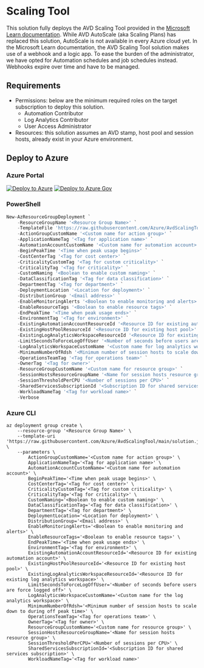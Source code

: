 # Scaling Tool

This solution fully deploys the AVD Scaling Tool provided in the [Microsoft Learn documentation](https://docs.microsoft.com/azure/virtual-desktop/set-up-scaling-script). While AVD AutoScale (aka Scaling Plans) has replaced this solution, AutoScale is not available in every Azure cloud yet. In the Microsoft Learn documentation, the AVD Scaling Tool solution makes use of a webhook and a logic app. To ease the burden of the administrator, we have opted for Automation schedules and job schedules instead. Webhooks expire over time and have to be managed.

## Requirements

- Permissions: below are the minimum required roles on the target subscription to deploy this solution.
  - Automation Contributor
  - Log Analytics Contributor
  - User Access Administrator
- Resources: this solution assumes an AVD stamp, host pool and session hosts, already exist in your Azure environment.

## Deploy to Azure

### Azure Portal

[![Deploy to Azure](https://aka.ms/deploytoazurebutton)](https://portal.azure.com/#blade/Microsoft_Azure_CreateUIDef/CustomDeploymentBlade/uri/https%3A%2F%2Fraw.githubusercontent.com%2FAzure%2Favdaccelerator%2Fmain%2Fworkload%2Farm%2Fbrownfield%2FdeployScalingTool.json/uiFormDefinitionUri/https%3A%2F%2Fraw.githubusercontent.com%2FAzure%2Favdaccelerator%2Fmain%2Fworkload%2Fportal-ui%2Fbrownfield%2FportalUiScalingTool.json)
[![Deploy to Azure Gov](https://aka.ms/deploytoazuregovbutton)](https://portal.azure.us/#blade/Microsoft_Azure_CreateUIDef/CustomDeploymentBlade/uri/https%3A%2F%2Fraw.githubusercontent.com%2FAzure%2Favdaccelerator%2Fmain%2Fworkload%2Farm%2Fbrownfield%2FdeployScalingTool.json/uiFormDefinitionUri/https%3A%2F%2Fraw.githubusercontent.com%2FAzure%2Favdaccelerator%2Fmain%2Fworkload%2Fportal-ui%2Fbrownfield%2FportalUiScalingTool.json)

### PowerShell

````powershell
New-AzResourceGroupDeployment `
    -ResourceGroupName '<Resource Group Name>' `
    -TemplateFile 'https://raw.githubusercontent.com/Azure/AvdScalingTool/main/solution.json' `
    -ActionGroupCustomName '<Custom name for action group>' `
    -ApplicationNameTag '<Tag for application name>' `
    -AutomationAccountCustomName '<Custom name for automation account>' `
    -BeginPeakTime '<Time when peak usage begins>' `
    -CostCenterTag '<Tag for cost center>' `
    -CriticalityCustomTag '<Tag for custom criticality>' `
    -CriticalityTag '<Tag for criticality>' `
    -CustomNaming '<Boolean to enable custom naming>' `
    -DataClassificationTag '<Tag for data classification>' `
    -DepartmentTag '<Tag for department>' `
    -DeploymentLocation '<Location for deployment>' `
    -DistributionGroup '<Email address>' `
    -EnableMonitoringAlerts '<Boolean to enable monitoring and alerts>' `
    -EnableResourceTags '<Boolean to enable resource tags>' `
    -EndPeakTime '<Time when peak usage ends>' `
    -EnvironmentTag '<Tag for environment>' `
    -ExistingAutomationAccountResourceId '<Resource ID for existing automation account>' `
    -ExistingHostPoolResourceId '<Resource ID for existing host pool>' `
    -ExistingLogAnalyticsWorkspaceResourceId '<Resource ID for existing log analytics workspace>' `
    -LimitSecondsToForceLogOffUser '<Number of seconds before users are force logged off>' `
    -LogAnalyticsWorkspaceCustomName '<Custom name for log analytics workspace>' `
    -MinimumNumberOfRdsh '<Minimum number of session hosts to scale down to during off peak time>' `
    -OperationsTeamTag '<Tag for operations team>' `
    -OwnerTag '<Tag for owner>' `
    -ResourceGroupCustomName '<Custom name for resource group>' `
    -SessionHostsResourceGroupName '<Name for session hosts resource group>' `
    -SessionThresholdPerCPU '<Number of sessions per CPU>' `
    -SharedServicesSubscriptionId '<Subscription ID for shared services subscription>' `
    -WorkloadNameTag '<Tag for workload name>' `
    -Verbose
````

### Azure CLI

````cli
az deployment group create \
    --resource-group '<Resource Group Name>' \
    --template-uri 'https://raw.githubusercontent.com/Azure/AvdScalingTool/main/solution.json' \
    --parameters \
        ActionGroupCustomName='<Custom name for action group>' \
        ApplicationNameTag='<Tag for application name>' \
        AutomationAccountCustomName='<Custom name for automation account>' \
        BeginPeakTime='<Time when peak usage begins>' \
        CostCenterTag='<Tag for cost center>' \
        CriticalityCustomTag='<Tag for custom criticality>' \
        CriticalityTag='<Tag for criticality>' \
        CustomNaming='<Boolean to enable custom naming>' \
        DataClassificationTag='<Tag for data classification>' \
        DepartmentTag='<Tag for department>' \
        DeploymentLocation='<Location for deployment>' \
        DistributionGroup='<Email address>' \
        EnableMonitoringAlerts='<Boolean to enable monitoring and alerts>' \
        EnableResourceTags='<Boolean to enable resource tags>' \
        EndPeakTime='<Time when peak usage ends>' \
        EnvironmentTag='<Tag for environment>' \
        ExistingAutomationAccountResourceId='<Resource ID for existing automation account>' \
        ExistingHostPoolResourceId='<Resource ID for existing host pool>' \
        ExistingLogAnalyticsWorkspaceResourceId='<Resource ID for existing log analytics workspace>' \
        LimitSecondsToForceLogOffUser='<Number of seconds before users are force logged off>' \
        LogAnalyticsWorkspaceCustomName='<Custom name for the log analytics workspace>' \
        MinimumNumberOfRdsh='<Minimum number of session hosts to scale down to during off peak time>' \
        OperationsTeamTag='<Tag for operations team>' \
        OwnerTag='<Tag for owner>' \
        ResourceGroupCustomName='<Custom name for resource group>' \
        SessionHostsResourceGroupName='<Name for session hosts resource group>' \
        SessionThresholdPerCPU='<Number of sessions per CPU>' \
        SharedServicesSubscriptionId='<Subscription ID for shared services subscription>' \
        WorkloadNameTag='<Tag for workload name>'
````
